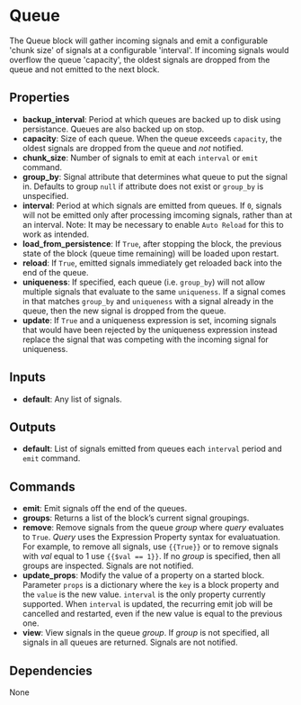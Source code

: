 Queue
=====
The Queue block will gather incoming signals and emit a configurable 'chunk size' of signals at a configurable 'interval'. If incoming signals would overflow the queue 'capacity', the oldest signals are dropped from the queue and not emitted to the next block.

Properties
----------
- **backup_interval**: Period at which queues are backed up to disk using persistance. Queues are also backed up on stop.
- **capacity**: Size of each queue. When the queue exceeds `capacity`, the oldest signals are dropped from the queue and *not* notified.
- **chunk_size**: Number of signals to emit at each `interval` or `emit` command.
- **group_by**: Signal attribute that determines what queue to put the signal in. Defaults to group `null` if attribute does not exist or `group_by` is unspecified.
- **interval**: Period at which signals are emitted from queues. If `0`, signals will not be emitted only after processing imcoming signals, rather than at an interval. Note: It may be necessary to enable `Auto Reload` for this to work as intended.
- **load_from_persistence**: If `True`, after stopping the block, the previous state of the block (queue time remaining) will be loaded upon restart.
- **reload**: If `True`, emitted signals immediately get reloaded back into the end of the queue.
- **uniqueness**: If specified, each queue (i.e. `group_by`) will not allow multiple signals that evaluate to the same `uniqueness`. If a signal comes in that matches `group_by` and `uniqueness` with a signal already in the queue, then the new signal is dropped from the queue.
- **update**: If `True` and a uniqueness expression is set, incoming signals that would have been rejected by the uniqueness expression instead replace the signal that was competing with the incoming signal for uniqueness.

Inputs
------
- **default**: Any list of signals.

Outputs
-------
- **default**: List of signals emitted from queues each `interval` period and `emit` command.

Commands
--------
- **emit**: Emit signals off the end of the queues.
- **groups**: Returns a list of the block’s current signal groupings.
- **remove**: Remove signals from the queue *group* where *query* evaluates to `True`. *Query* uses the Expression Property syntax for evaluatuation. For example, to remove all signals, use `{{True}}` or to remove signals with *val* equal to 1 use `{{$val == 1}}`. If no *group* is specified, then all groups are inspected. Signals are not notified.
- **update_props**: Modify the value of a property on a started block. Parameter `props` is a dictionary where the `key` is a block property and the `value` is the new value. `interval` is the only property currently supported. When `interval` is updated, the recurring emit job will be cancelled and restarted, even if the new value is equal to the previous one.
- **view**: View signals in the queue *group*. If *group* is not specified, all signals in all queues are returned. Signals are not notified.

Dependencies
------------
None

